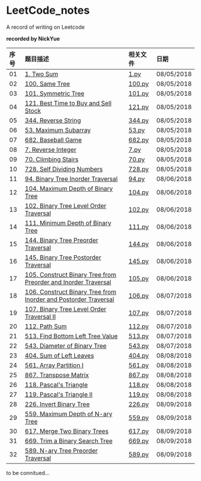 # LeetCode_notes
A record of writing on Leetcode

**recorded by NickYue**

|序号|题目描述|相关文件|日期|
|:---|:---|:---|:---|
|01|[1. Two Sum](https://leetcode-cn.com/problems/two-sum/description/)|[1.py](https://github.com/BigbyNick/LeetCode_notes/blob/master/1.py)|08/05/2018|
|02|[100. Same Tree](https://leetcode-cn.com/problems/same-tree/description/)|[100.py](https://github.com/BigbyNick/LeetCode_notes/blob/master/100.py)|08/05/2018|
|03|[101. Symmetric Tree](https://leetcode-cn.com/problems/symmetric-tree/description/)|[101.py](https://github.com/BigbyNick/LeetCode_notes/blob/master/101.py)|08/05/2018|
|04|[121. Best Time to Buy and Sell Stock](https://leetcode-cn.com/problems/best-time-to-buy-and-sell-stock/description/)|[121.py](https://github.com/BigbyNick/LeetCode_notes/blob/master/121.py)|08/05/2018|
|05|[344. Reverse String](https://leetcode-cn.com/problems/reverse-string/description/)|[344.py](https://github.com/BigbyNick/LeetCode_notes/blob/master/344.py)|08/05/2018|
|06|[53. Maximum Subarray](https://leetcode-cn.com/problems/maximum-subarray/description/)|[53.py](https://github.com/BigbyNick/LeetCode_notes/blob/master/53.py)|08/05/2018|
|07|[682. Baseball Game](https://leetcode-cn.com/problems/baseball-game/description/)|[682.py](https://github.com/BigbyNick/LeetCode_notes/blob/master/682.py)|08/05/2018|
|08|[7. Reverse Integer](https://leetcode-cn.com/problems/reverse-integer/description/)|[7.py](https://github.com/BigbyNick/LeetCode_notes/blob/master/7.py)|08/05/2018|
|09|[70. Climbing Stairs](https://leetcode-cn.com/problems/climbing-stairs/description/)|[70.py](https://github.com/BigbyNick/LeetCode_notes/blob/master/70.py)|08/05/2018|
|10|[728. Self Dividing Numbers](https://leetcode-cn.com/problems/self-dividing-numbers/description/)|[728.py](https://github.com/BigbyNick/LeetCode_notes/blob/master/728.py)|08/05/2018|
|11|[94. Binary Tree Inorder Traversal](https://leetcode-cn.com/problems/binary-tree-inorder-traversal/description/)|[94.py](https://github.com/BigbyNick/LeetCode_notes/blob/master/94.py)|08/06/2018|
|12|[104. Maximum Depth of Binary Tree](https://leetcode-cn.com/problems/maximum-depth-of-binary-tree/description/)|[104.py](https://github.com/BigbyNick/LeetCode_notes/blob/master/104.py)|08/06/2018|
|13|[102. Binary Tree Level Order Traversal](https://leetcode-cn.com/problems/binary-tree-level-order-traversal/description/)|[102.py](https://github.com/BigbyNick/LeetCode_notes/blob/master/102.py)|08/06/2018|
|14|[111. Minimum Depth of Binary Tree](https://leetcode-cn.com/problems/minimum-depth-of-binary-tree/description/)|[111.py](https://github.com/BigbyNick/LeetCode_notes/blob/master/111.py)|08/06/2018|
|15|[144. Binary Tree Preorder Traversal](https://leetcode-cn.com/problems/binary-tree-preorder-traversal/description/)|[144.py](https://github.com/BigbyNick/LeetCode_notes/blob/master/144.py)|08/06/2018|
|16|[145. Binary Tree Postorder Traversal](https://leetcode-cn.com/problems/binary-tree-postorder-traversal/description/)|[145.py](https://github.com/BigbyNick/LeetCode_notes/blob/master/145.py)|08/06/2018|
|17|[105. Construct Binary Tree from Preorder and Inorder Traversal](https://leetcode-cn.com/problems/construct-binary-tree-from-preorder-and-inorder-traversal/description/)|[105.py](https://github.com/BigbyNick/LeetCode_notes/blob/master/105.py)|08/06/2018|
|18|[106. Construct Binary Tree from Inorder and Postorder Traversal](https://leetcode-cn.com/problems/construct-binary-tree-from-inorder-and-postorder-traversal/description/)|[106.py](https://github.com/BigbyNick/LeetCode_notes/blob/master/106.py)|08/07/2018|
|19|[107. Binary Tree Level Order Traversal II](https://leetcode-cn.com/problems/binary-tree-level-order-traversal-ii/description/)|[107.py](https://github.com/BigbyNick/LeetCode_notes/blob/master/107.py)|08/07/2018|
|20|[112. Path Sum](https://leetcode-cn.com/problems/path-sum/description/)|[112.py](https://github.com/BigbyNick/LeetCode_notes/blob/master/112.py)|08/07/2018|
|21|[513. Find Bottom Left Tree Value](https://leetcode-cn.com/problems/find-bottom-left-tree-value/description/)|[513.py](https://github.com/BigbyNick/LeetCode_notes/blob/master/513.py)|08/07/2018|
|22|[543. Diameter of Binary Tree](https://leetcode-cn.com/problems/diameter-of-binary-tree/description/)|[543.py](https://github.com/BigbyNick/LeetCode_notes/blob/master/543.py)|08/07/2018|
|23|[404. Sum of Left Leaves](https://leetcode-cn.com/problems/sum-of-left-leaves/description/)|[404.py](https://github.com/BigbyNick/LeetCode_notes/blob/master/404.py)|08/08/2018|
|24|[561. Array Partition I](https://leetcode-cn.com/problems/array-partition-i/description/)|[561.py](https://github.com/BigbyNick/LeetCode_notes/blob/master/561.py)|08/08/2018|
|25|[867. Transpose Matrix](https://leetcode-cn.com/problems/transpose-matrix/description/)|[867.py](https://github.com/BigbyNick/LeetCode_notes/blob/master/867.py)|08/08/2018|
|26|[118. Pascal's Triangle](https://leetcode-cn.com/problems/pascals-triangle/description/)|[118.py](https://github.com/BigbyNick/LeetCode_notes/blob/master/118.py)|08/08/2018|
|27|[119. Pascal's Triangle II](https://leetcode-cn.com/problems/pascals-triangle-ii/description/)|[119.py](https://github.com/BigbyNick/LeetCode_notes/blob/master/119.py)|08/08/2018|
|28|[226. Invert Binary Tree](https://leetcode-cn.com/problems/invert-binary-tree/description/)|[226.py](https://github.com/BigbyNick/LeetCode_notes/blob/master/226.py)|08/09/2018|
|29|[559. Maximum Depth of N-ary Tree](https://leetcode-cn.com/problems/maximum-depth-of-n-ary-tree/description/)|[559.py](https://github.com/BigbyNick/LeetCode_notes/blob/master/559.py)|08/09/2018|
|30|[617. Merge Two Binary Trees](https://leetcode-cn.com/problems/merge-two-binary-trees/description/)|[617.py](https://github.com/BigbyNick/LeetCode_notes/blob/master/617.py)|08/09/2018|
|31|[669. Trim a Binary Search Tree](https://leetcode-cn.com/problems/trim-a-binary-search-tree/description/)|[669.py](https://github.com/BigbyNick/LeetCode_notes/blob/master/669.py)|08/09/2018|
|32|[589. N-ary Tree Preorder Traversal](https://leetcode-cn.com/problems/n-ary-tree-preorder-traversal/description/)|[589.py](https://github.com/BigbyNick/LeetCode_notes/blob/master/589.py)|08/09/2018|


to be connitued...
